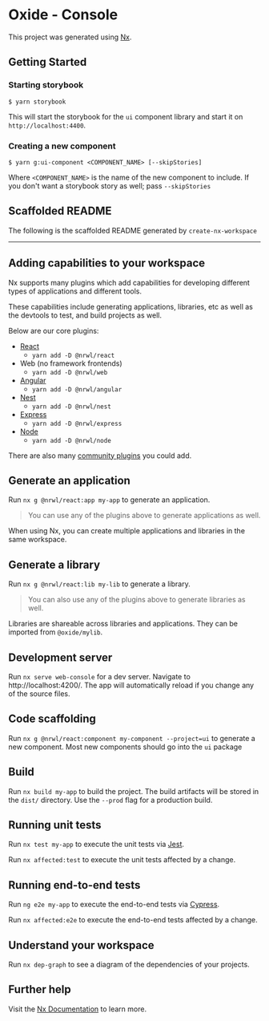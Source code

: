 # Oxide - Console

This project was generated using [Nx](https://nx.dev).

## Getting Started

### Starting storybook

```console
$ yarn storybook
```

This will start the storybook for the `ui` component library and start it on `http://localhost:4400`.

### Creating a new component

```console
$ yarn g:ui-component <COMPONENT_NAME> [--skipStories]
```

Where `<COMPONENT_NAME>` is the name of the new component to include. If you don't want a storybook story as well; pass `--skipStories`

## Scaffolded README

The following is the scaffolded README generated by `create-nx-workspace`

---

## Adding capabilities to your workspace

Nx supports many plugins which add capabilities for developing different types of applications and different tools.

These capabilities include generating applications, libraries, etc as well as the devtools to test, and build projects as well.

Below are our core plugins:

- [React](https://reactjs.org)
  - `yarn add -D @nrwl/react`
- Web (no framework frontends)
  - `yarn add -D @nrwl/web`
- [Angular](https://angular.io)
  - `yarn add -D @nrwl/angular`
- [Nest](https://nestjs.com)
  - `yarn add -D @nrwl/nest`
- [Express](https://expressjs.com)
  - `yarn add -D @nrwl/express`
- [Node](https://nodejs.org)
  - `yarn add -D @nrwl/node`

There are also many [community plugins](https://nx.dev/nx-community) you could add.

## Generate an application

Run `nx g @nrwl/react:app my-app` to generate an application.

> You can use any of the plugins above to generate applications as well.

When using Nx, you can create multiple applications and libraries in the same workspace.

## Generate a library

Run `nx g @nrwl/react:lib my-lib` to generate a library.

> You can also use any of the plugins above to generate libraries as well.

Libraries are shareable across libraries and applications. They can be imported from `@oxide/mylib`.

## Development server

Run `nx serve web-console` for a dev server. Navigate to http://localhost:4200/. The app will automatically reload if you change any of the source files.

## Code scaffolding

Run `nx g @nrwl/react:component my-component --project=ui` to generate a new component. Most new components should go into the `ui` package

## Build

Run `nx build my-app` to build the project. The build artifacts will be stored in the `dist/` directory. Use the `--prod` flag for a production build.

## Running unit tests

Run `nx test my-app` to execute the unit tests via [Jest](https://jestjs.io).

Run `nx affected:test` to execute the unit tests affected by a change.

## Running end-to-end tests

Run `ng e2e my-app` to execute the end-to-end tests via [Cypress](https://www.cypress.io).

Run `nx affected:e2e` to execute the end-to-end tests affected by a change.

## Understand your workspace

Run `nx dep-graph` to see a diagram of the dependencies of your projects.

## Further help

Visit the [Nx Documentation](https://nx.dev) to learn more.
